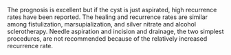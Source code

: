 The prognosis is excellent but if the cyst is just aspirated, high recurrence rates have been reported. The healing and recurrence rates are similar among fistulization, marsupialization, and silver nitrate and alcohol sclerotherapy. Needle aspiration and incision and drainage, the two simplest procedures, are not recommended because of the relatively increased recurrence rate.